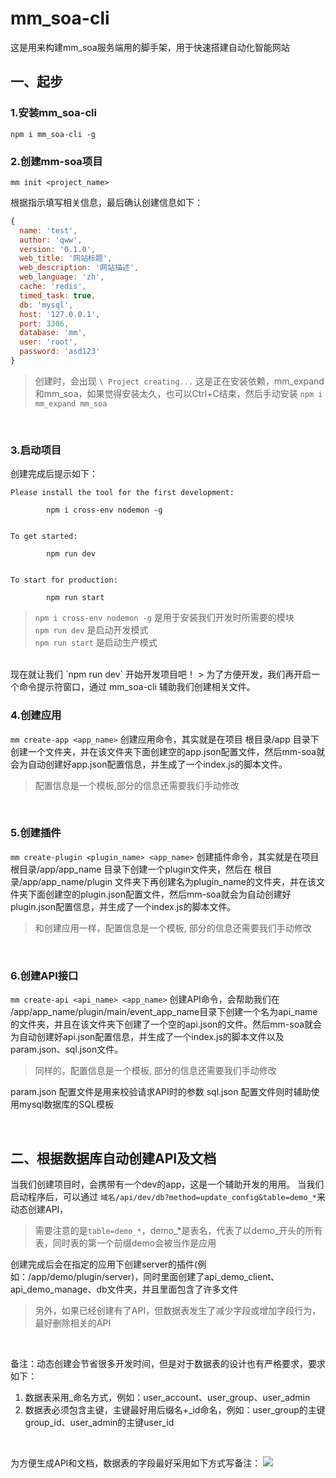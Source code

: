 # mm_soa-cli
 这是用来构建mm_soa服务端用的脚手架，用于快速搭建自动化智能网站

## 一、起步
### 1.安装mm_soa-cli
`npm i mm_soa-cli -g`
<br/>

### 2.创建mm-soa项目
`mm init <project_name>`

根据指示填写相关信息，最后确认创建信息如下：
<br/>

```javascript
{
  name: 'test',
  author: 'qww',
  version: '0.1.0',
  web_title: '网站标题',
  web_description: '网站描述',
  web_language: 'zh',
  cache: 'redis',
  timed_task: true,
  db: 'mysql',
  host: '127.0.0.1',
  port: 3306,
  database: 'mm',
  user: 'root',
  password: 'asd123'
}
```
> 创建时，会出现
`\ Project creating...`
这是正在安装依赖，mm_expand和mm_soa，如果觉得安装太久，也可以Ctrl+C结束，然后手动安装
`npm i mm_expand mm_soa`

<br/>


### 3.启动项目
创建完成后提示如下：
```shell
Please install the tool for the first development:

        npm i cross-env nodemon -g


To get started:

        npm run dev


To start for production:

        npm run start
```
> `npm i cross-env nodemon -g` 是用于安装我们开发时所需要的模块 <br/>
`npm run dev` 是启动开发模式 <br/>
`npm run start` 是启动生产模式 <br/>

<br/>
现在就让我们 `npm run dev` 开始开发项目吧！
> 为了方便开发，我们再开启一个命令提示符窗口，通过 mm_soa-cli 辅助我们创建相关文件。

<br/>

### 4.创建应用
`mm create-app <app_name>`
创建应用命令，其实就是在项目 根目录/app 目录下创建一个文件夹，并在该文件夹下面创建空的app.json配置文件，然后mm-soa就会为自动创建好app.json配置信息，并生成了一个index.js的脚本文件。
> 配置信息是一个模板,部分的信息还需要我们手动修改

<br/>

### 5.创建插件
`mm create-plugin <plugin_name> <app_name>`
创建插件命令，其实就是在项目 根目录/app/app_name 目录下创建一个plugin文件夹，然后在 根目录/app/app_name/plugin 文件夹下再创建名为plugin_name的文件夹，并在该文件夹下面创建空的plugin.json配置文件，然后mm-soa就会为自动创建好plugin.json配置信息，并生成了一个index.js的脚本文件。
> 和创建应用一样，配置信息是一个模板, 部分的信息还需要我们手动修改

<br/>

### 6.创建API接口
`mm create-api <api_name> <app_name>`
创建API命令，会帮助我们在 /app/app_name/plugin/main/event_app_name目录下创建一个名为api_name的文件夹，并且在该文件夹下创建了一个空的api.json的文件。然后mm-soa就会为自动创建好api.json配置信息，并生成了一个index.js的脚本文件以及param.json、sql.json文件。
> 同样的，配置信息是一个模板, 部分的信息还需要我们手动修改

param.json 配置文件是用来校验请求API时的参数
sql.json 配置文件则时辅助使用mysql数据库的SQL模板

<br/>


## 二、根据数据库自动创建API及文档
当我们创建项目时，会携带有一个dev的app，这是一个辅助开发的用用。
当我们启动程序后，可以通过 `域名/api/dev/db?method=update_config&table=demo_*`来动态创建API，
> 需要注意的是`table=demo_*`，demo_*是表名，代表了以demo_开头的所有表，同时表的第一个前缀demo会被当作是应用

创建完成后会在指定的应用下创建server的插件(例如：/app/demo/plugin/server)，同时里面创建了api_demo_client、api_demo_manage、db文件夹，并且里面包含了许多文件
> 另外，如果已经创建有了API，但数据表发生了减少字段或增加字段行为，最好删除相关的API

<br/>

备注：动态创建会节省很多开发时间，但是对于数据表的设计也有严格要求，要求如下：
1. 数据表采用_命名方式，例如：user_account、user_group、user_admin
2. 数据表必须包含主键，主键最好用后缀名+_id命名，例如：user_group的主键group_id、user_admin的主键user_id

<br/>

为方便生成API和文档，数据表的字段最好采用如下方式写备注：
![](https://github.com/qiuwenwu/mm_soa-cli/blob/main/pic/table.png)

